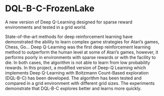 # DQL-B-C-FrozenLake
<p>A new version of Deep Q-Learning designed for sparse reward environments and tested in a grid world.</p>
State-of-the-art methods for deep reinforcement learning have demonstrated the
ability to learn complex game strategies for Atari’s games, Chess, Go... Deep
Q-Learning was the first deep reinforcement learning method to outperform
the human level at some of Atari’s games, however, it performs poorly in
environments with sparse rewards or with the facility to die. In both cases, the
algorithm is not able to learn from low probability rewards.
In this project, a modified version of Deep-Q Learning which implements Deep
Q-Learning with Boltzmann Count-Based exploration (DQL-B-C) has been
developed. The algorithm has been tested and compared in a grid environment
with different grid sizes. The experiments demonstrate that DQL-B-C explores
better and learns more quickly.

